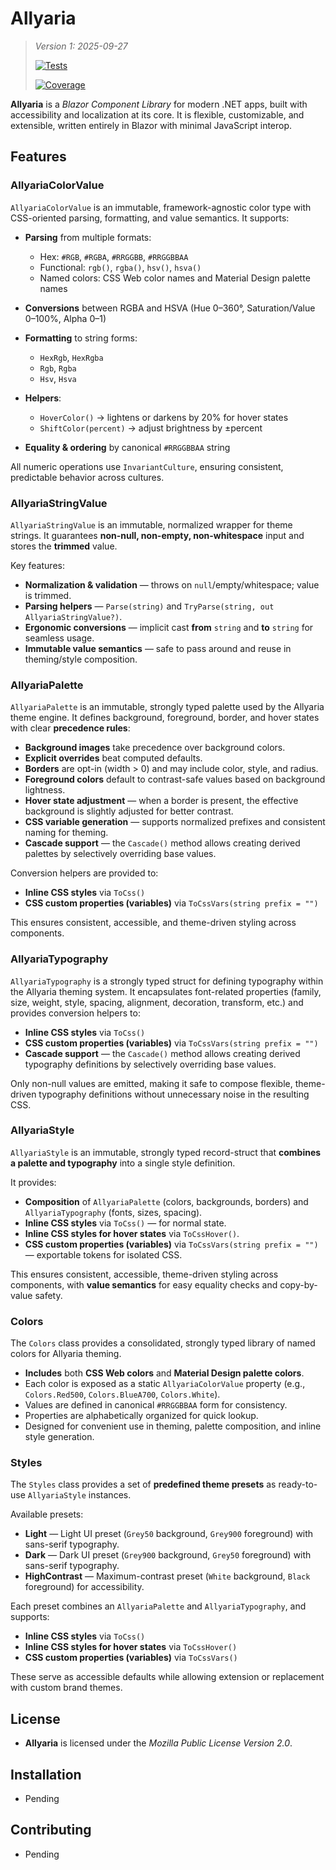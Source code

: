 # Allyaria

> *Version 1: 2025-09-27*
>
> [![Tests](https://github.com/ja-sanborn/allyaria/actions/workflows/tests.yml/badge.svg?branch=main)](https://github.com/ja-sanborn/allyaria/actions/workflows/tests.yml)
>
> [![Coverage](https://ja-sanborn.github.io/allyaria/badge_linecoverage.svg)](https://ja-sanborn.github.io/allyaria/)

**Allyaria** is a *Blazor Component Library* for modern .NET apps, built with accessibility and localization at its
core. It is flexible, customizable, and extensible, written entirely in Blazor with minimal JavaScript interop.

## Features

### AllyariaColorValue

`AllyariaColorValue` is an immutable, framework-agnostic color type with CSS-oriented parsing, formatting, and value
semantics.
It supports:

* **Parsing** from multiple formats:

    * Hex: `#RGB`, `#RGBA`, `#RRGGBB`, `#RRGGBBAA`
    * Functional: `rgb()`, `rgba()`, `hsv()`, `hsva()`
    * Named colors: CSS Web color names and Material Design palette names
* **Conversions** between RGBA and HSVA (Hue 0–360°, Saturation/Value 0–100%, Alpha 0–1)
* **Formatting** to string forms:

    * `HexRgb`, `HexRgba`
    * `Rgb`, `Rgba`
    * `Hsv`, `Hsva`
* **Helpers**:

    * `HoverColor()` → lightens or darkens by 20% for hover states
    * `ShiftColor(percent)` → adjust brightness by ±percent
* **Equality & ordering** by canonical `#RRGGBBAA` string

All numeric operations use `InvariantCulture`, ensuring consistent, predictable behavior across cultures.

### AllyariaStringValue

`AllyariaStringValue` is an immutable, normalized wrapper for theme strings.
It guarantees **non-null, non-empty, non-whitespace** input and stores the **trimmed** value.

Key features:

* **Normalization & validation** — throws on `null`/empty/whitespace; value is trimmed.
* **Parsing helpers** — `Parse(string)` and `TryParse(string, out AllyariaStringValue?)`.
* **Ergonomic conversions** — implicit cast **from** `string` and **to** `string` for seamless usage.
* **Immutable value semantics** — safe to pass around and reuse in theming/style composition.

### AllyariaPalette

`AllyariaPalette` is an immutable, strongly typed palette used by the Allyaria theme engine.
It defines background, foreground, border, and hover states with clear **precedence rules**:

* **Background images** take precedence over background colors.
* **Explicit overrides** beat computed defaults.
* **Borders** are opt-in (width > 0) and may include color, style, and radius.
* **Foreground colors** default to contrast-safe values based on background lightness.
* **Hover state adjustment** — when a border is present, the effective background is slightly adjusted for better
  contrast.
* **CSS variable generation** — supports normalized prefixes and consistent naming for theming.
* **Cascade support** — the `Cascade()` method allows creating derived palettes by selectively overriding base values.

Conversion helpers are provided to:

* **Inline CSS styles** via `ToCss()`
* **CSS custom properties (variables)** via `ToCssVars(string prefix = "")`

This ensures consistent, accessible, and theme-driven styling across components.

### AllyariaTypography

`AllyariaTypography` is a strongly typed struct for defining typography within the Allyaria theming system.
It encapsulates font-related properties (family, size, weight, style, spacing, alignment, decoration, transform, etc.)
and provides conversion helpers to:

* **Inline CSS styles** via `ToCss()`
* **CSS custom properties (variables)** via `ToCssVars(string prefix = "")`
* **Cascade support** — the `Cascade()` method allows creating derived typography definitions by selectively overriding
  base values.

Only non-null values are emitted, making it safe to compose flexible, theme-driven typography definitions without
unnecessary noise in the resulting CSS.

### AllyariaStyle

`AllyariaStyle` is an immutable, strongly typed record-struct that **combines a palette and typography** into a single
style definition.

It provides:

* **Composition** of `AllyariaPalette` (colors, backgrounds, borders) and `AllyariaTypography` (fonts, sizes, spacing).
* **Inline CSS styles** via `ToCss()` — for normal state.
* **Inline CSS styles for hover states** via `ToCssHover()`.
* **CSS custom properties (variables)** via `ToCssVars(string prefix = "")` — exportable tokens for isolated CSS.

This ensures consistent, accessible, theme-driven styling across components, with **value semantics** for easy equality
checks and copy-by-value safety.

### Colors

The `Colors` class provides a consolidated, strongly typed library of named colors for Allyaria theming.

* **Includes** both **CSS Web colors** and **Material Design palette colors**.
* Each color is exposed as a static `AllyariaColorValue` property (e.g., `Colors.Red500`, `Colors.BlueA700`,
  `Colors.White`).
* Values are defined in canonical `#RRGGBBAA` form for consistency.
* Properties are alphabetically organized for quick lookup.
* Designed for convenient use in theming, palette composition, and inline style generation.

### Styles

The `Styles` class provides a set of **predefined theme presets** as ready-to-use `AllyariaStyle` instances.

Available presets:

* **Light** — Light UI preset (`Grey50` background, `Grey900` foreground) with sans-serif typography.
* **Dark** — Dark UI preset (`Grey900` background, `Grey50` foreground) with sans-serif typography.
* **HighContrast** — Maximum-contrast preset (`White` background, `Black` foreground) for accessibility.

Each preset combines an `AllyariaPalette` and `AllyariaTypography`, and supports:

* **Inline CSS styles** via `ToCss()`
* **Inline CSS styles for hover states** via `ToCssHover()`
* **CSS custom properties (variables)** via `ToCssVars()`

These serve as accessible defaults while allowing extension or replacement with custom brand themes.

## License

* **Allyaria** is licensed under the *Mozilla Public License Version 2.0*.

## Installation

* Pending

## Contributing

* Pending
